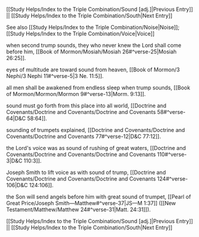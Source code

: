 [[Study Helps/Index to the Triple Combination/Sound [adj.]|Previous Entry]]  ||  [[Study Helps/Index to the Triple Combination/South|Next Entry]]

 See also [[Study Helps/Index to the Triple Combination/Noise|Noise]]; [[Study Helps/Index to the Triple Combination/Voice|Voice]]

 when second trump sounds, they who never knew the Lord shall come before him, [[Book of Mormon/Mosiah/Mosiah 26#^verse-25|Mosiah 26:25]].

 eyes of multitude are toward sound from heaven, [[Book of Mormon/3 Nephi/3 Nephi 11#^verse-5|3 Ne. 11:5]].

 all men shall be awakened from endless sleep when trump sounds, [[Book of Mormon/Mormon/Mormon 9#^verse-13|Morm. 9:13]].

 sound must go forth from this place into all world, [[Doctrine and Covenants/Doctrine and Covenants/Doctrine and Covenants 58#^verse-64|D&C 58:64]].

 sounding of trumpets explained, [[Doctrine and Covenants/Doctrine and Covenants/Doctrine and Covenants 77#^verse-12|D&C 77:12]].

 the Lord's voice was as sound of rushing of great waters, [[Doctrine and Covenants/Doctrine and Covenants/Doctrine and Covenants 110#^verse-3|D&C 110:3]].

 Joseph Smith to lift voice as with sound of trump, [[Doctrine and Covenants/Doctrine and Covenants/Doctrine and Covenants 124#^verse-106|D&C 124:106]].

 the Son will send angels before him with great sound of trumpet, [[Pearl of Great Price/Joseph Smith—Matthew#^verse-37|JS—M 1:37]] ([[New Testament/Matthew/Matthew 24#^verse-31|Matt. 24:31]]).

[[Study Helps/Index to the Triple Combination/Sound [adj.]|Previous Entry]]  ||  [[Study Helps/Index to the Triple Combination/South|Next Entry]]
